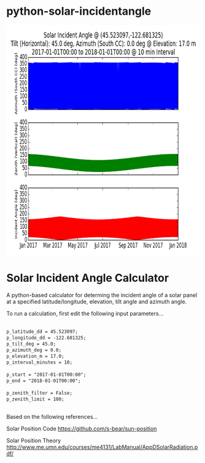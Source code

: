 # python-solar-incidentangle

<img src="plots/solar-incidentangle-2.png" width="800" height="600"/>

<h1>Solar Incident Angle Calculator</h1>
<p>
A python-based calculator for determing the incident angle of a solar panel at a specified latitude/longitude, elevation, tilt angle and azimuth angle.
</p>

<p>
To run a calculation, first edit the following input parameters...
</p>

<pre>
<code>
p_latitude_dd = 45.523097;
p_longitude_dd = -122.681325;
p_tilt_deg = 45.0;
p_azimuth_deg = 0.0;
p_elevation_m = 17.0;
p_interval_minutes = 10;

p_start = "2017-01-01T00:00";
p_end = "2018-01-01T00:00";

p_zenith_filter = False;
p_zenith_limit = 100;
</code>
</pre>

Based on the following references...

Solar Position Code
<a href="https://github.com/s-bear/sun-position">https://github.com/s-bear/sun-position</a>

Solar Position Theory
<a href="http://www.me.umn.edu/courses/me4131/LabManual/AppDSolarRadiation.pdf">http://www.me.umn.edu/courses/me4131/LabManual/AppDSolarRadiation.pdf/</a>
